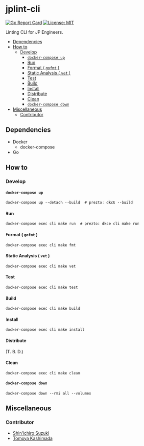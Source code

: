 # jplint-cli

[![Go Report Card](https://goreportcard.com/badge/github.com/jplint/jplint-cli)](https://goreportcard.com/report/github.com/jplint/jplint-cli)
[![License: MIT](https://img.shields.io/badge/License-MIT-yellow.svg)](https://opensource.org/licenses/MIT)

Linting CLI for JP Engineers.

- [Dependencies](#dependencies)
- [How to](#how-to)
  - [Develop](#develop)
    - [`docker-compose up`](#docker-compose-up)
    - [Run](#run)
    - [Format ( `gofmt` )](#format--gofmt-)
    - [Static Analysis ( `vet` )](#static-analysis--vet-)
    - [Test](#test)
    - [Build](#build)
    - [Install](#install)
    - [Distribute](#distribute)
    - [Clean](#clean)
    - [`docker-compose down`](#docker-compose-down)
- [Miscellaneous](#miscellaneous)
  - [Contributor](#contributor)

## Dependencies

- Docker
  - docker-compose
- Go

## How to

### Develop

#### `docker-compose up`

```shell
docker-compose up --detach --build  # prezto: dkcU --build
```

#### Run

```shell
docker-compose exec cli make run  # prezto: dkce cli make run
```

#### Format ( `gofmt` )

```shell
docker-compose exec cli make fmt
```

#### Static Analysis ( `vet` )

```shell
docker-compose exec cli make vet
```

#### Test

```shell
docker-compose exec cli make test
```

#### Build

```shell
docker-compose exec cli make build
```

#### Install

```shell
docker-compose exec cli make install
```

#### Distribute

(T. B. D.)

#### Clean

```shell
docker-compose exec cli make clean
```

#### `docker-compose down`

```shell
docker-compose down --rmi all --volumes
```

## Miscellaneous

### Contributor

- [Shin'ichiro Suzuki](https://github.com/shin-sforzando)
- [Tomoya Kashimada](https://github.com/tomoya-sforzando)
